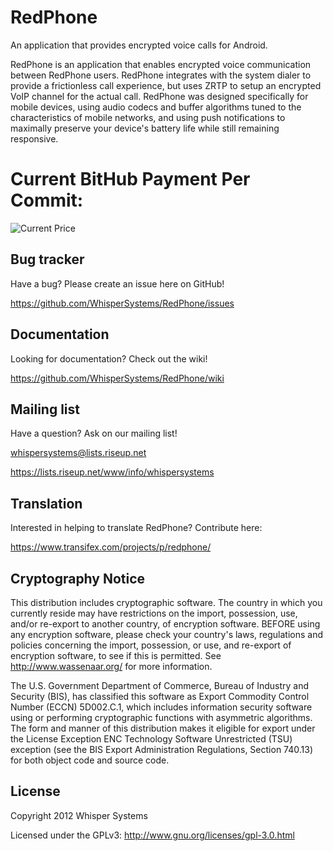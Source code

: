 RedPhone
=================

An application that provides encrypted voice calls for Android.

RedPhone is an application that enables encrypted voice communication between RedPhone users.  RedPhone integrates with the system dialer to provide a frictionless call experience, but uses ZRTP to setup an encrypted VoIP channel for the actual call.  RedPhone was designed specifically for mobile devices, using audio codecs and buffer algorithms tuned to the characteristics of mobile networks, and using push notifications to maximally preserve your device's battery life while still remaining responsive.

Current BitHub Payment Per Commit:
=================
![Current Price](https://bithub.herokuapp.com/v1/status/payment/commit)

Bug tracker
-----------

Have a bug? Please create an issue here on GitHub!

https://github.com/WhisperSystems/RedPhone/issues


Documentation
-------------

Looking for documentation? Check out the wiki!

https://github.com/WhisperSystems/RedPhone/wiki

Mailing list
------------

Have a question? Ask on our mailing list!

whispersystems@lists.riseup.net

https://lists.riseup.net/www/info/whispersystems

Translation
------------

Interested in helping to translate RedPhone? Contribute here:

https://www.transifex.com/projects/p/redphone/

Cryptography Notice
------------

This distribution includes cryptographic software. The country in which you currently reside may have restrictions on the import, possession, use, and/or re-export to another country, of encryption software. 
BEFORE using any encryption software, please check your country's laws, regulations and policies concerning the import, possession, or use, and re-export of encryption software, to see if this is permitted. 
See <http://www.wassenaar.org/> for more information.

The U.S. Government Department of Commerce, Bureau of Industry and Security (BIS), has classified this software as Export Commodity Control Number (ECCN) 5D002.C.1, which includes information security software using or performing cryptographic functions with asymmetric algorithms. 
The form and manner of this distribution makes it eligible for export under the License Exception ENC Technology Software Unrestricted (TSU) exception (see the BIS Export Administration Regulations, Section 740.13) for both object code and source code.

License
---------------------

Copyright 2012 Whisper Systems

Licensed under the GPLv3: http://www.gnu.org/licenses/gpl-3.0.html
